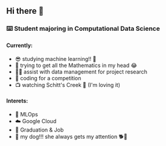 ## Hi there 👋
### ⌨️ Student majoring in Computational Data Science 
#### Currently:
- 😎 studying machine learning!! 🏯
- 🧮 trying to get all the Mathematics in my head 😂 
- 🏃‍♀️ assist with data management for project research
- 🤧 coding for a competition 
- 📺 watching Schitt's Creek 💛 (I'm loving it)


#### Interets:
- 🌱 MLOps
- ☁️ Google Cloud
- 🤖 Graduation & Job
- 🐶 my dog!!! she always gets my attention 🐕🤍


<!---
yjl0820/yjl0820 is a ✨ special ✨ repository because its `README.md` (this file) appears on your GitHub profile.
You can click the Preview link to take a look at your changes.
--->
